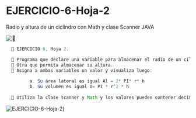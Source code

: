 # EJERCICIO-6-Hoja-2
Radio y altura de un ciclindro con Math y clase Scanner JAVA

![🚀](https://repository-images.githubusercontent.com/541335180/e4f733da-e5d4-47e8-8f28-77cef58c2e5c)

 
 ```java
   📌 EJERCICIO 6, Hoja 2.   
 
   🔴 Programa que declare una variable para almacenar el radio de un cilindro.  
   🔴 Otra que permita almacenar su altura. 
   🔴 Asigna a ambas variables un valor y visualiza luego:
   
          a. Su área lateral es igual Al = 2* PI* r* h
          b. Su volumen es igual V= PI * r^2 * h
          
   🔴 Utiliza la clase scanner y Math y los valores pueden contener decimales.
```

![EJERCICIO-6-Hoja-2]([https://repository-images.githubusercontent.com/541335180/b2b0559d-e9ad-4f6a-a270-e90241df82d2))

 

 
